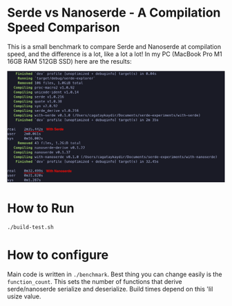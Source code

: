 # Serde vs Nanoserde - A Compilation Speed Comparison

This is a small benchmark to compare Serde and Nanoserde at compilation speed, and the difference is a lot, like a lot a lot! In my PC (MacBook Pro M1 16GB RAM 512GB SSD) here are the results:

![benchmark](assets/bench-screenshot.png)

# How to Run

```bash
./build-test.sh
```

# How to configure

Main code is written in `./benchmark`. Best thing you can change easily is the `function_count`. This sets the number of functions that derive serde/nanoserde serialize and deserialize. Build times depend on this 'lil usize value.

